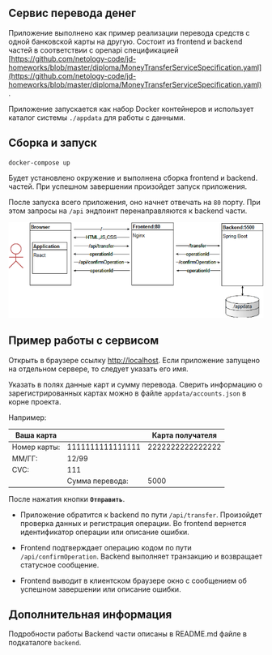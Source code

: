 ﻿## Сервис перевода денег

Приложение выполнено как пример реализации перевода средств с одной банковской карты
на другую. Состоит из frontend и backend частей в соответствии с openapi
спецификацией [https://github.com/netology-code/jd-homeworks/blob/master/diploma/MoneyTransferServiceSpecification.yaml](https://github.com/netology-code/jd-homeworks/blob/master/diploma/MoneyTransferServiceSpecification.yaml).

Приложение запускается как набор Docker контейнеров и использует каталог
системы `./appdata` для работы с данными.

## Сборка и запуск

```
docker-compose up
```

Будет установлено окружение и выполнена сборка frontend и backend.
частей. При успешном завершении произойдет запуск приложения.

После запуска всего приложения, оно начнет отвечать на `80` порту.
При этом запросы на `/api` эндпоинт перенаправляются к backend части.

![backend/assets/graph-common.png](backend/assets/graph-common.png)

## Пример работы с сервисом

Открыть в браузере ссылку [http://localhost](http://localhost).
Если приложение запущено на отдельном сервере, то следует указать его имя.

Указать в полях данные карт и сумму перевода. Сверить информацию о зарегистрированных
картах можно в файле `appdata/accounts.json` в корне проекта.

Например:

|Ваша карта  |                |Карта получателя
|---         |---             |---
|Номер карты:|1111111111111111|2222222222222222
|ММ/ГГ:      |12/99           |
|CVC:        |111             |
|            |Сумма перевода: |5000

После нажатия кнопки **`Отправить`**.

- Приложение обратится к backend по пути `/api/transfer`. Произойдет проверка
  данных и регистрация операции. Во frontend вернется идентификатор операции
  или описание ошибки.

- Frontend подтверждает операцию кодом по пути `/api/confirmOperation`.
  Backend выполняет транзакцию и возвращает статусное сообщение.
  
- Frontend выводит в клиентском браузере окно с сообщением об успешном
  завершении или описание ошибки.

## Дополнительная информация

Подробности работы Backend части описаны в README.md файле в подкаталоге `backend`.